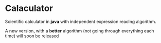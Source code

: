 # Calaculator

Scientific calculator in **java** with independent expression reading algorithm. 

A new version, with a **better** algorithm (not going through everything each time) will soon be released
